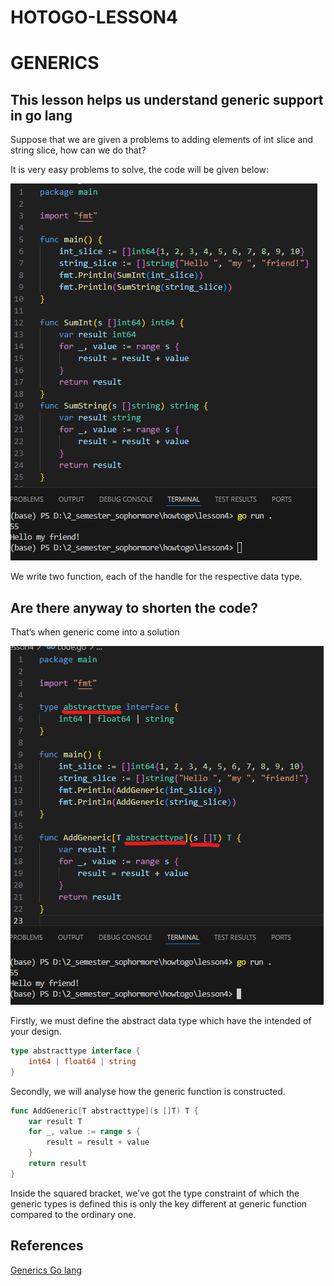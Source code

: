 # HOTOGO-LESSON4

# GENERICS

## This lesson helps us understand generic support in go lang

Suppose that we are given a problems to adding elements of int slice and string slice, how can we do that?

It is very easy problems to solve, the code will be given below:

![source-first.png](media/source-first.png)

We write two function, each of the handle for the respective data type.

## Are there anyway to shorten the code?

That’s when generic come into a solution

![generic.png](media/generic.png)

Firstly, we must define the abstract data type which have the intended of your design.

```go
type abstracttype interface {
	int64 | float64 | string
}
```

Secondly, we will analyse how the generic function is constructed.

```go
func AddGeneric[T abstracttype](s []T) T {
	var result T
	for _, value := range s {
		result = result + value
	}
	return result
}
```

Inside the squared bracket, we’ve got the type constraint of which the generic types is defined this is only the key different at generic function compared to the ordinary one.

## References
[Generics Go lang](https://go.dev/doc/tutorial/generics)
